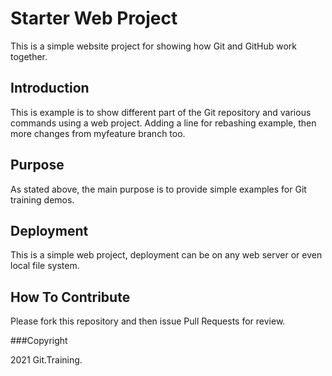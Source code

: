 # Starter Web Project

This is a simple website project for showing how Git and GitHub work together.

## Introduction

This is example is to show different part of the Git repository
and various commands using a web project. Adding a line for rebashing example,
then more changes from myfeature branch too.


## Purpose

As stated above, the main purpose is to provide
simple examples for Git training demos.

## Deployment

This is a simple web project, deployment can be
on any web server or even local file system.

## How To Contribute

Please fork this repository and then issue Pull Requests for
review.

###Copyright

2021 Git.Training.